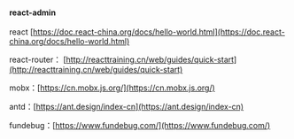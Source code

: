 #### react-admin


react [https://doc.react-china.org/docs/hello-world.html](https://doc.react-china.org/docs/hello-world.html)

react-router： [http://reacttraining.cn/web/guides/quick-start](http://reacttraining.cn/web/guides/quick-start)

mobx：[https://cn.mobx.js.org/](https://cn.mobx.js.org/)

antd：[https://ant.design/index-cn](https://ant.design/index-cn)

<!-- 错误监控 -->
fundebug：[https://www.fundebug.com/](https://www.fundebug.com/)   
